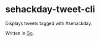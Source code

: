sehackday-tweet-cli
===================

Displays tweets tagged with #sehackday.

Written in [Go](http://golang.org/).
